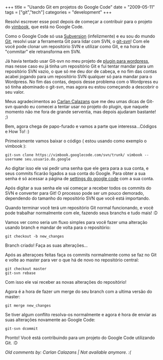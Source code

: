 +++
title = "Usando Git em projetos do Google Code"
date = "2009-05-11"
tags = ["git","tech"]
categories = "development"
+++

Resolvi escrever esse post depois de começar a contribuir para o
projeto do
[vimbook](http://code.google.com/p/vimbook "Projeto do VimmBook no Google Code"),
que está no Google Code.

Como o Google Code só usa [Subversion](http://subversion.tigris.org/ "Subversion Main Page")
(infelizmente) e eu sou do mundo [Git](http://git.or.cz/index.html),
resolvi usar a ferramenta Git para lidar com SVN, o
[git-svn](http://www.kernel.org/pub/software/scm/git/docs/git-svn.html)!
Com ele você pode clonar um repositório SVN e utilizar como Git, e na
hora de "commitar" ele retransforma em SVN.

Já havia tentado usar Git-svn no meu projeto de
[plugin para wordpress](http://wordpress.org/extend/plugins/anti-ie6-army/),
mas nesse caso eu já tinha um repositório Git e fui tentar mandar para
um repositório SVN vazio, o que só me deu dor de cabeça, e no fim das
contas acabei jogando para um repositório SVN qualquer só para mandar
para o Wordpress. No fim das contas, depois desse problema com o
Wordpress eu só tinha abominado o git-svn, mas agora eu estou
começando a descobrir o seu valor.

Meus agradecimentos ao [Carlan Calazans](http://carlancalazans.com/)
que me deu umas dicas de Git-svn quando eu comecei a
tentar usar no projeto do plugin, que naquele momento não me fora de
grande serventia, mas depois ajudaram bastante! ;)

Bem, agora chega de papo-furado e vamos a parte que interessa...Códigos e How To! :)

Primeiramente vamos baixar o código ( estou usando como exemplo o vimbook ):

    git-svn clone https://vimbook.googlecode.com/svn/trunk/ vimbook --username seu.usuario.do.google

Ao digitar isso ele vai pedir uma senha que ele gera para a sua conta,
e seus commits ficarão ligados a sua conta do Google. Para obter a sua
senha é só acessar a página de
[settings do google code](http://code.google.com/hosting/settings "Página de settings do Google Code") com a sua conta.

Após digitar a sua senha ele vai começar a receber todos os commits do
SVN e converter para Git! O processo pode ser um pouco demorado,
dependendo do tamanho do repositório SVN que você está importando.

Quando terminar você terá um repositório Git normal funcionando, e
você pode trabalhar normalmente com ele, fazendo seus branchs e tudo
mais! :D

Vamos ver como seria um fluxo simples para você fazer uma alteração usando branch e mandar de volta para o repositório:

    git checkout -b new_changes

Branch criado! Faça as suas alterações...

Após as alteraçoes feitas faça os commits normalmente como se faz no
Git e volte ao master para ver o que há de novo no repositório
central:

    git checkout master
    git-svn rebase

Com isso ele vai receber as novas alterações do repositório!

Agora é a hora de fazer um merge do seu branch com a ultima versão do
master:

    git merge new_changes

Se tiver algum conflito resolva-os normalmente e agora é hora de
enviar as suas alterações novamente ao Google Code:

    git-svn dcommit

Pronto! Você está contribuindo para um projeto do Google Code
utilizando Git. :D



_Old comments by: Carlan Calazans | Not available anymore. :(_
